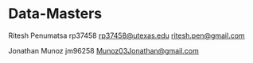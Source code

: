 # Data-Masters

Ritesh Penumatsa
rp37458
rp37458@utexas.edu
ritesh.pen@gmail.com

Jonathan Munoz
jm96258
Munoz03Jonathan@gmail.com

